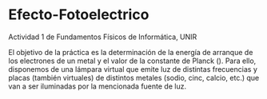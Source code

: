 # Efecto-Fotoelectrico
Actividad 1 de Fundamentos Físicos de Informática, UNIR

El objetivo de la práctica es la determinación de la energía de arranque de los electrones de un metal y el valor de la constante de Planck (). Para ello, disponemos de una lámpara virtual que emite luz de distintas frecuencias y placas (también virtuales) de distintos metales (sodio, cinc, calcio, etc.) que van a ser iluminadas por la mencionada fuente de luz.
